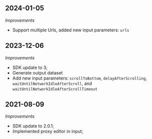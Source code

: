 ## 2024-01-05
*Improvements*
- Support multiple Urls, added new input parameters: `urls`

## 2023-12-06
*Improvements*
- SDK update to 3;
- Generate output dataset
- Add new input parameters: `scrollToBottom`, `delayAfterScrolling`, `waitUntilNetworkIdleAfterScroll`, and `waitUntilNetworkIdleAfterScrollTimeout`

## 2021-08-09
*Improvements*
- SDK update to 2.0.1;
- Implemented proxy editor in input;

